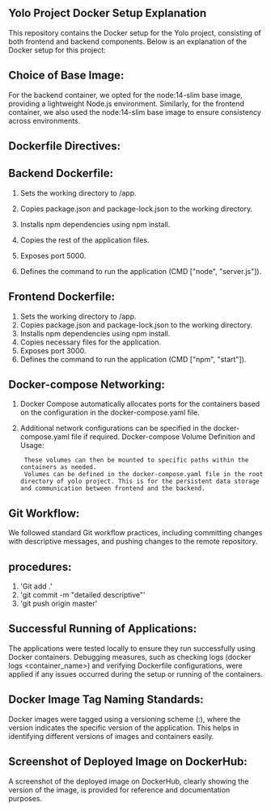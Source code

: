 ## Yolo Project Docker Setup Explanation

This repository contains the Docker setup for the Yolo project, consisting of both frontend and backend components. Below is an explanation of the Docker setup for this project:

## Choice of Base Image:
For the backend container, we opted for the node:14-slim base image, providing a lightweight Node.js environment.
Similarly, for the frontend container, we also used the node:14-slim base image to ensure consistency across environments.
## Dockerfile Directives:
## Backend Dockerfile:

1. Sets the working directory to /app.

2. Copies package.json and package-lock.json to the working directory.

3. Installs npm dependencies using npm install.

4. Copies the rest of the application files.

5. Exposes port 5000.

6. Defines the command to run the application (CMD ["node", "server.js"]).

## Frontend Dockerfile:

1. Sets the working directory to /app.
2. Copies package.json and package-lock.json to the working directory.
3. Installs npm dependencies using npm install.
4. Copies necessary files for the application.
5. Exposes port 3000.
6. Defines the command to run the application (CMD ["npm", "start"]).

## Docker-compose Networking:

1. Docker Compose automatically allocates ports for the containers based on the configuration in the docker-compose.yaml file.

2. Additional network configurations can be specified in the docker-compose.yaml file if required.
   Docker-compose Volume Definition and Usage:

        These volumes can then be mounted to specific paths within the containers as needed.
        Volumes can be defined in the docker-compose.yaml file in the root directory of yolo project. This is for the persistent data storage and communication between frontend and the backend.


## Git Workflow:

We followed standard Git workflow practices, including committing changes with descriptive messages, and 
pushing changes to the remote repository.

## procedures:
1. 'Git add .'
2. 'git commit -m "detailed descriptive"'
3. 'git push origin master'

## Successful Running of Applications:

The applications were tested locally to ensure they run successfully using Docker containers.
Debugging measures, such as checking logs (docker logs <container_name>) and verifying Dockerfile configurations, were applied if any issues occurred during the setup or running of the containers.

## Docker Image Tag Naming Standards:
Docker images were tagged using a versioning scheme (<repository>:<version>), where the version indicates the specific version of the application.
This helps in identifying different versions of images and containers easily.

## Screenshot of Deployed Image on DockerHub:
A screenshot of the deployed image on DockerHub, clearly showing the version of the image, is provided for reference and documentation purposes.